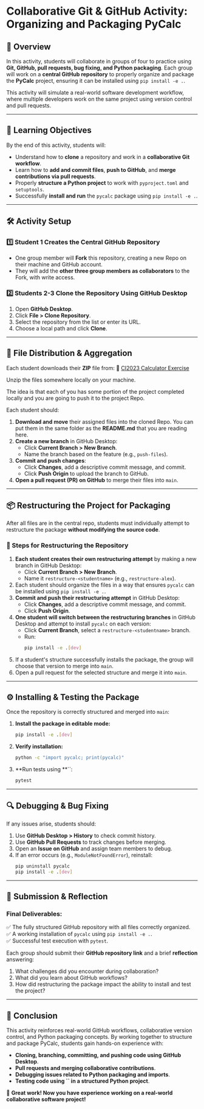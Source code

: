 # **Collaborative Git & GitHub Activity: Organizing and Packaging PyCalc**

## **📝 Overview**

In this activity, students will collaborate in groups of four to practice using **Git, GitHub, pull requests, bug fixing, and Python packaging**. Each group will work on a **central GitHub repository** to properly organize and package the **PyCalc** project, ensuring it can be installed using `pip install -e .`.

This activity will simulate a real-world software development workflow, where multiple developers work on the same project using version control and pull requests.

---

## **🎯 Learning Objectives**

By the end of this activity, students will:

- Understand how to **clone** a repository and work in a **collaborative Git workflow**.
- Learn how to **add and commit files**, **push to GitHub**, and **merge contributions via pull requests**.
- Properly **structure a Python project** to work with `pyproject.toml` and `setuptools`.
- Successfully **install and run** the `pycalc` package using `pip install -e .`.

---

## **🛠️ Activity Setup**

### **1️⃣ Student 1 Creates the Central GitHub Repository**

- One group member will **Fork** this repository, creating a new Repo on their machine and GitHub account.
- They will add the **other three group members as collaborators** to the Fork, with write access.

### **2️⃣ Students 2-3 Clone the Repository Using GitHub Desktop**

1. Open **GitHub Desktop**.
2. Click **File > Clone Repository**.
3. Select the repository from the list or enter its URL.
4. Choose a local path and click **Clone**.

---

## **📂 File Distribution & Aggregation**

Each student downloads their **ZIP** file from: 🔗 [CI2023 Calculator Exercise](https://github.com/TheDeanLab/CI2023/tree/main/calculator-exercise)

Unzip the files somewhere locally on your machine.

The idea is that each of you has some portion of the project completed locally and you are going to push it to the project Repo.

Each student should:

1. **Download and move** their assigned files into the cloned Repo. You can put them in the same folder as the **README.md** that you are reading here.
2. **Create a new branch** in GitHub Desktop:
   - Click **Current Branch > New Branch**.
   - Name the branch based on the feature (e.g., `push-files`).
3. **Commit and push changes**:
   - Click **Changes**, add a descriptive commit message, and commit.
   - Click **Push Origin** to upload the branch to GitHub.
4. **Open a pull request (PR) on GitHub** to merge their files into `main`.

---

## **📦 Restructuring the Project for Packaging**

After all files are in the central repo, students must individually attempt to restructure the package **without modifying the source code**.

### **🔄 Steps for Restructuring the Repository**

1. **Each student creates their own restructuring attempt** by making a new branch in GitHub Desktop:
   - Click **Current Branch > New Branch**.
   - Name it `restructure-<studentname>` (e.g., `restructure-alex`).
2. Each student should organize the files in a way that ensures `pycalc` can be installed using `pip install -e .`.
3. **Commit and push their restructuring attempt** in GitHub Desktop:
   - Click **Changes**, add a descriptive commit message, and commit.
   - Click **Push Origin**.
4. **One student will switch between the restructuring branches** in GitHub Desktop and attempt to install `pycalc` on each version:
   - Click **Current Branch**, select a `restructure-<studentname>` branch.
   - Run:
     ```sh
     pip install -e .[dev]
     ```
5. If a student's structure successfully installs the package, the group will choose that version to merge into `main`.
6. Open a pull request for the selected structure and merge it into `main`.

---

## **⚙️ Installing & Testing the Package**

Once the repository is correctly structured and merged into `main`:

1. **Install the package in editable mode:**
   ```sh
   pip install -e .[dev]
   ```
2. **Verify installation:**
   ```sh
   python -c "import pycalc; print(pycalc)"
   ```
3. **Run tests using **``:
   ```sh
   pytest
   ```

---

## **🔍 Debugging & Bug Fixing**

If any issues arise, students should:

1. Use **GitHub Desktop > History** to check commit history.
2. Use **GitHub Pull Requests** to track changes before merging.
3. Open an **Issue on GitHub** and assign team members to debug.
4. If an error occurs (e.g., `ModuleNotFoundError`), reinstall:
   ```sh
   pip uninstall pycalc
   pip install -e .[dev]
   ```

---

## **📌 Submission & Reflection**

### **Final Deliverables:**

✅ The fully structured GitHub repository with all files correctly organized.\
✅ A working installation of `pycalc` using `pip install -e .`.\
✅ Successful test execution with `pytest`.

Each group should submit their **GitHub repository link** and a brief **reflection** answering:

1. What challenges did you encounter during collaboration?
2. What did you learn about GitHub workflows?
3. How did restructuring the package impact the ability to install and test the project?

---

## **🎉 Conclusion**

This activity reinforces real-world GitHub workflows, collaborative version control, and Python packaging concepts. By working together to structure and package PyCalc, students gain hands-on experience with:

- **Cloning, branching, committing, and pushing code using GitHub Desktop**.
- **Pull requests and merging collaborative contributions**.
- **Debugging issues related to Python packaging and imports**.
- **Testing code using **``** in a structured Python project**.

🚀 **Great work! Now you have experience working on a real-world collaborative software project!**
